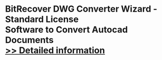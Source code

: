 # BitRecover DWG Converter Wizard - Standard License<br />Software to Convert Autocad Documents<br />[>> Detailed information](https://secure.shareit.com/shareit/product.html?productid=300849362&affiliateid=200057808)